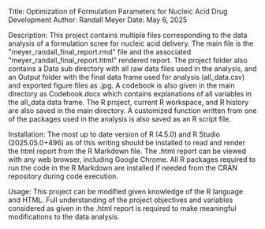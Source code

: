 Title: Optimization of Formulation Parameters for Nucleic Acid Drug Development
Author: Randall Meyer
Date: May 6, 2025

Description: This project contains multiple files corresponding to the data analysis of a formulation scree for nucleic acid delivery.  The main file is the "meyer_randall_final_report.rmd" file and the associated "meyer_randall_final_report.html" rendered report.  The project folder also contains a Data sub directory with all raw data files used in the analysis, and an Output folder with the final data frame used for analysis (all_data.csv) and exported figure files as .jpg.  A codebook is also given in the main directory as Codebook.docx which contains explanations of all variables in the all_data data frame.  The R project, current R workspace, and R history are also saved in the main directory.  A customized function written from one of the packages used in the analysis is also saved as an R script file.  

Installation: The most up to date version of R (4.5.0) and R Studio (2025.05.0+496) as of this writing should be installed to read and render the html report from the R Markdown file.  The .html report can be viewed with any web browser, including Google Chrome.  All R packages required to run the code in the R Markdown are installed if needed from the CRAN repository during code execution. 

Usage: This project can be modified given knowledge of the R language and HTML.  Full understanding of the project objectives and variables considered as given in the .html report is required to make meaningful modifications to the data analysis. 

